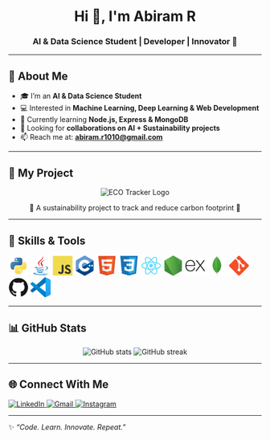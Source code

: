 <h1 align="center">Hi 👋, I'm Abiram R</h1>
<h3 align="center">AI & Data Science Student | Developer | Innovator 🚀</h3>

---

## 🌟 About Me
- 🎓 I’m an **AI & Data Science Student**
- 💻 Interested in **Machine Learning, Deep Learning & Web Development**
- 🌱 Currently learning **Node.js, Express & MongoDB**
- 🤝 Looking for **collaborations on AI + Sustainability projects**
- 📫 Reach me at: **abiram.r1010@gmail.com**

---

## 🏢 My Project
<p align="center">
  <img src="https://via.placeholder.com/400x100/000000/FFFFFF?text=ECO+TRACKER" alt="ECO Tracker Logo"/>
</p>
<p align="center">🌱 A sustainability project to track and reduce carbon footprint 💚</p>

---

## 🚀 Skills & Tools
<p align="left">
  <!-- Languages -->
  <img src="https://raw.githubusercontent.com/devicons/devicon/master/icons/python/python-original.svg" alt="Python" width="40" height="40"/>
  <img src="https://raw.githubusercontent.com/devicons/devicon/master/icons/java/java-original.svg" alt="Java" width="40" height="40"/>
  <img src="https://raw.githubusercontent.com/devicons/devicon/master/icons/javascript/javascript-original.svg" alt="JavaScript" width="40" height="40"/>
  <img src="https://raw.githubusercontent.com/devicons/devicon/master/icons/cplusplus/cplusplus-original.svg" alt="C++" width="40" height="40"/>

  <!-- Web -->
  <img src="https://raw.githubusercontent.com/devicons/devicon/master/icons/html5/html5-original.svg" alt="HTML5" width="40" height="40"/>
  <img src="https://raw.githubusercontent.com/devicons/devicon/master/icons/css3/css3-original.svg" alt="CSS3" width="40" height="40"/>
  <img src="https://raw.githubusercontent.com/devicons/devicon/master/icons/react/react-original.svg" alt="React" width="40" height="40"/>
  <img src="https://raw.githubusercontent.com/devicons/devicon/master/icons/nodejs/nodejs-original.svg" alt="Node.js" width="40" height="40"/>
  <img src="https://raw.githubusercontent.com/devicons/devicon/master/icons/express/express-original.svg" alt="Express.js" width="40" height="40"/>
  <img src="https://raw.githubusercontent.com/devicons/devicon/master/icons/mongodb/mongodb-original.svg" alt="MongoDB" width="40" height="40"/>

  <!-- Tools -->
  <img src="https://raw.githubusercontent.com/devicons/devicon/master/icons/git/git-original.svg" alt="Git" width="40" height="40"/>
  <img src="https://raw.githubusercontent.com/devicons/devicon/master/icons/github/github-original.svg" alt="GitHub" width="40" height="40"/>
  <img src="https://raw.githubusercontent.com/devicons/devicon/master/icons/vscode/vscode-original.svg" alt="VS Code" width="40" height="40"/>
</p>

---

## 📊 GitHub Stats
<p align="center">
  <img src="https://github-readme-stats.vercel.app/api?username=Abiram-R&show_icons=true&theme=radical" alt="GitHub stats"/>
  <img src="https://streak-stats.demolab.com?user=Abiram-R&theme=radical" alt="GitHub streak"/>
</p>

---

## 🌐 Connect With Me
<p align="left">
  <a href="https://linkedin.com/in/your-linkedin" target="blank">
    <img src="https://img.shields.io/badge/LinkedIn-blue?logo=linkedin&logoColor=white" alt="LinkedIn"/>
  </a>
  <a href="mailto:yourmail@example.com">
    <img src="https://img.shields.io/badge/Gmail-red?logo=gmail&logoColor=white" alt="Gmail"/>
  </a>
  <a href="https://instagram.com/your-insta" target="blank">
    <img src="https://img.shields.io/badge/Instagram-purple?logo=instagram&logoColor=white" alt="Instagram"/>
  </a>
</p>

---

✨ _“Code. Learn. Innovate. Repeat.”_

<!--
**Abiram070207/Abiram070207** is a ✨ _special_ ✨
Here are some ideas to get you started:

- 🔭 I’m currently working on ...
- 🌱 I’m currently learning ...
- 👯 I’m looking to collaborate on ...
- 🤔 I’m looking for help with ...
- 💬 Ask me about ...
- 📫 How to reach me: ...
- 😄 Pronouns: ...
- ⚡ Fun fact: ...
-->
